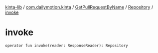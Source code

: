 [kinta-lib](../../../index.md) / [com.dailymotion.kinta](../../index.md) / [GetPullRequestByName](../index.md) / [Repository](index.md) / [invoke](./invoke.md)

# invoke

`operator fun invoke(reader: ResponseReader): Repository`